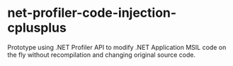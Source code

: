 # net-profiler-code-injection-cplusplus

Prototype using .NET Profiler API to modify .NET Application MSIL code on the fly without recompilation and changing original source code.